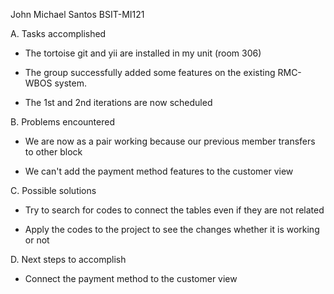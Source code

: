 John Michael Santos BSIT-MI121

A. Tasks accomplished

- The tortoise git and yii are installed in my unit (room 306)

- The group successfully added some features on the existing RMC-WBOS system.

- The 1st and 2nd iterations are now scheduled

B. Problems encountered

- We are now as a pair working because our previous member transfers to other block

- We can't add the payment method features to the customer view


C. Possible solutions

- Try to search for codes to connect the tables even if they are not related

- Apply the codes to the project to see the changes whether it is working or not

D. Next steps to accomplish

- Connect the payment method to the customer view
